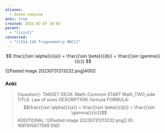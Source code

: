 ```yaml
---
aliases:
  - Закон синусов
anki: true
created: 2023-07-07 10:02
parent:
  - "[[sin]]"
connected:
  - "[[514.116 Trigonometry MOC]]"
---
```

$$
\frac{{\sin \alpha}}{{a}} = \frac{{\sin \beta}}{{b}} = \frac{{\sin \gamma}}{{c}}
$$

![[Pasted image 20230731213232.png|400]]


### Anki
> [!question]-
TARGET DECK: Math::Common
START
Math_TWO_side
TITLE: Law of sines
DESCRIPTION: formula
FORMULA: $$\frac{{\sin \alpha}}{{a}} = \frac{{\sin \beta}}{{b}} = \frac{{\sin \gamma}}{{c}}$$
ADDITIONAL:  ![[Pasted image 20230731213232.png]]
ID: 1697915677599
END
